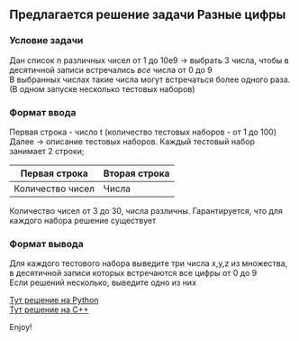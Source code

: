 ## Предлагается решение задачи **Разные цифры**

### Условие задачи

Дан список n различных чисел от 1 до 10e9 -> выбрать 3 числа, чтобы в десятичной записи встречались _все_ числа от 0 до 9\
В выбранных числах такие числа могут встречаться более одного раза. (В одном запуске несколько тестовых наборов)

### Формат ввода

Первая строка - число t (количество тестовых наборов - от 1 до 100)\
Далее -> описание тестовых наборов. Каждый тестовый набор занимает 2 строки;

|Первая строка|Вторая строка|
|-------------|-------------|
|Количество чисел|Числа|

Количество чисел от 3 до 30, числа различны. Гарантируется, что для каждого набора решение существует

### Формат вывода

Для каждого тестового набора выведите три числа x,y,z из множества, в десятичной записи которых встречаются все цифры от 0 до 9\
Если решений несколько, выведите одно из них

[Тут решение на Python]()\
[Тут решение на C++]() 

Enjoy!
